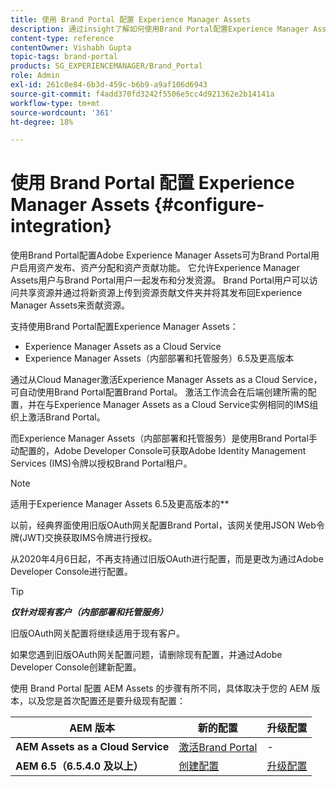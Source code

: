 ```yaml
---
title: 使用 Brand Portal 配置 Experience Manager Assets
description: 通过insight了解如何使用Brand Portal配置Experience Manager Assets。
content-type: reference
contentOwner: Vishabh Gupta
topic-tags: brand-portal
products: SG_EXPERIENCEMANAGER/Brand_Portal
role: Admin
exl-id: 261c0e84-6b3d-459c-b6b9-a9af106d6943
source-git-commit: f4add370fd3242f5506e5cc4d921362e2b14141a
workflow-type: tm+mt
source-wordcount: '361'
ht-degree: 18%

---
```


# 使用 Brand Portal 配置 Experience Manager Assets {#configure-integration}

使用Brand Portal配置Adobe Experience Manager Assets可为Brand Portal用户启用资产发布、资产分配和资产贡献功能。 它允许Experience Manager Assets用户与Brand Portal用户一起发布和分发资源。 Brand Portal用户可以访问共享资源并通过将新资源上传到资源贡献文件夹并将其发布回Experience Manager Assets来贡献资源。

支持使用Brand Portal配置Experience Manager Assets：

* Experience Manager Assets as a Cloud Service
* Experience Manager Assets（内部部署和托管服务）6.5及更高版本

通过从Cloud Manager激活Experience Manager Assets as a Cloud Service，可自动使用Brand Portal配置Brand Portal。 激活工作流会在后端创建所需的配置，并在与Experience Manager Assets as a Cloud Service实例相同的IMS组织上激活Brand Portal。

而Experience Manager Assets（内部部署和托管服务）是使用Brand Portal手动配置的，Adobe Developer Console可获取Adobe Identity Management Services (IMS)令牌以授权Brand Portal租户。

>[!NOTE]
>
>适用于Experience Manager Assets 6.5及更高版本的&#x200B;**&#x200B;**&#x200B;**
>
>以前，经典界面使用旧版OAuth网关配置Brand Portal，该网关使用JSON Web令牌(JWT)交换获取IMS令牌进行授权。
>
>从2020年4月6日起，不再支持通过旧版OAuth进行配置，而是更改为通过Adobe Developer Console进行配置。


>[!TIP]
>
>***仅针对现有客户（内部部署和托管服务）***
>
>旧版OAuth网关配置将继续适用于现有客户。
>
>如果您遇到旧版OAuth网关配置问题，请删除现有配置，并通过Adobe Developer Console创建新配置。

使用 Brand Portal 配置 AEM Assets 的步骤有所不同，具体取决于您的 AEM 版本，以及您是首次配置还是要升级现有配置：

| **AEM 版本** | **新的配置** | **升级配置** |
|---|---|---|
| **AEM Assets as a Cloud Service** | [激活Brand Portal](https://experienceleague.adobe.com/zh-hans/docs/experience-manager-cloud-service/content/assets/brand-portal/configure-aem-assets-with-brand-portal) | - |
| **AEM 6.5（6.5.4.0 及以上）** | [创建配置](https://experienceleague.adobe.com/zh-hans/docs/experience-manager-65/content/assets/brandportal/configure-aem-assets-with-brand-portal) | [升级配置](https://experienceleague.adobe.com/zh-hans/docs/experience-manager-65/content/assets/brandportal/configure-aem-assets-with-brand-portal#upgrade-integration-65) |
